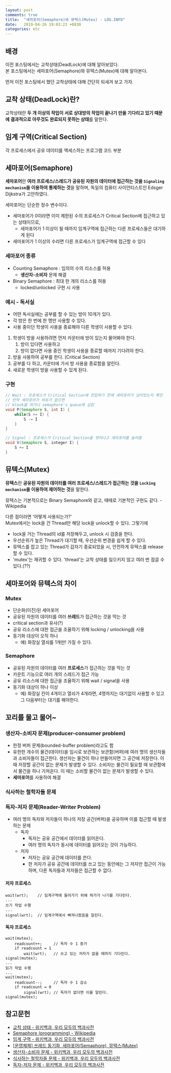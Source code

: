 ```yaml
---
layout: post
comments: true
title:  "세마포어(Semaphore)와 뮤텍스(Mutex) - LOG.INFO"
date:   2019-04-26 19:03:23 +0830
categories: etc
---
```


## 배경

이전 포스팅에서는 교착상태(DeadLock)에 대해 알아보았다.  
본 포스팅에서는 세마포어(Semaphore)와 뮤텍스(Mutex)에 대해 알아본다.

먼저 이전 포스팅에서 했던 교착상태에 대해 간단히 되새겨 보고 가자.

## 교착 상태(DeadLock)란?

교착상태란 **두 개 이상의 작업이 서로 상대방의 작업이 끝나기 만을 기다리고 있기 때문에 결과적으로 아무것도 완료되지 못하는 상태**를 말한다.

## 임계 구역(Critical Section)

각 프로세스에서 공유 데이터를 액세스하는 프로그램 코드 부분

## 세마포어(Semaphore)

**세마포어**란 **여러 프로세스/스레드가 공유된 자원의 데이터에 접근하는 것을 `Signaling mechanism`을 이용하여 통제하는 것**을 말하며, 독일의 컴퓨터 사이언티스트인 Edsger Dijkstra가 고안하였다.

세마포어는 단순한 정수 변수이다.
- 세마포어가 0이라면 이미 제한된 수의 프로세스가 Critical Section에 접근하고 있는 상태이므로, 
    - 세마포어가 1 이상이 될 때까지 임계구역에 접근하는 다른 프로세스들은 대기하게 된다
- 세마포어가 1 이상의 수라면 다른 프로세스가 임계구역에 접근할 수 있다

### 세마포어 종류

- Counting Semaphore : 임의의 수의 리소스를 허용
  - **생산자-소비자** 문제 해결
- Binary Semaphore : 최대 한 개의 리소스를 허용
  - locked/unlocked 구현 시 사용

### 예시 - 독서실

- 어떤 독서실에는 공부를 할 수 있는 방이 10개가 있다.
- 각 방은 한 번에 한 명만 사용할 수 있다.
- 사용 중이던 학생이 사용을 종료해야 다른 학생이 사용할 수 있다.

1. 학생이 방을 사용하려면 먼저 카운터에 방이 있는지 물어봐야 한다.
   1. 방이 있다면 사용하고
   2. 방이 없다면 사용 중인 학생이 사용을 종료할 때까지 기다려야 한다.
2. 방을 사용하여 공부를 한다. (Critical Section)
3. 공부를 다 하고, 카운터에 가서 방 사용을 종료함을 알린다.
4. 새로운 학생이 방을 사용할 수 있게 된다.

### 구현

```java
// Wait : 프로세스가 Critical Section에 진입하기 전에 세마포어가 남아있는지 확인
// 만약 세마포어가 여유가 없으면
// block을 하거나 semaphore's queue에 삽입
void P(Semaphore S, int I) {
    while(S >= I) {
        S -= I
    }
}

// Signal : 프로세스가 Critical Section을 벗어나고 세마포어를 늘려줌
void V(Semaphore S, integer I) {
    S += I
}
```

## 뮤텍스(Mutex)

**뮤텍스**란 **공유된 자원의 데이터를 여러 프로세스/스레드가 접근하는 것을 `Locking mechanism`을 이용하여 제어하는 것**을 말한다.

뮤텍스는 기본적으로는 Binary Semaphore와 같고, 때때로 기본적인 구현도 같다. - Wikipedia

다른 점이라면 '어떻게 사용되는가?'  
Mutex에서는 lock을 건 Thread만 해당 lock을 unlock할 수 있다.
그렇기에
- lock을 거는 Thread의 id를 저장해두고, unlock 시 검증을 한다.
- 우선순위가 높은 Thread가 대기할 때, 우선순위 변경을 쉽게 할 수 있다.
- 뮤텍스를 잡고 있는 Thread가 갑자기 종료되었을 시, 안전하게 뮤텍스를 release할 수 있다.
- 'mutex'는 재귀할 수 있다. 'thread'는 교착 상태를 일으키지 않고 여러 번 잠글 수 있다.(??)

## 세마포어와 뮤텍스의 차이

### Mutex

- 단순화(이진)된 세마포어
- 공유된 자원의 데이터를 여러 **쓰레드**가 접근하는 것을 막는 것
- critical section과 유사(?)
- 공유 리소스에 대한 접근을 조율하기 위해 locking / unlocking을 사용
- 동기화 대상이 오직 하나
  - 예) 화장실 열쇠를 1개만! 가질 수 있다.

### Semaphore

- 공유된 자원의 데이터를 여러 **프로세스**가 접근하는 것을 막는 것
- 카운트 기능으로 여러 개의 스레드가 접근 가능
- 공유 리소스에 대한 접근을 조율하기 위해 wait / signal을 사용
- 동기화 대상이 하나 이상
  - 예) 화장실 칸이 4개이고 열쇠가 4개라면, 4명까지는 대기없이 사용할 수 있고 그 다음부터는 대기를 해야한다.

## 꼬리를 물고 물어~

### **생산자-소비자 문제(producer-consumer problem)**

- 한정 버퍼 문제(bounded-buffer problem)라고도 함
- 유한한 개수의 물건(데이터)을 임시로 보관하는 보관함(버퍼)에 여러 명의 생산자들과 소비자들이 접근한다. 생산자는 물건이 하나 만들어지면 그 공간에 저장한다. 이때 저장할 공간이 없는 문제가 발생할 수 있다. 소비자는 물건이 필요할 때 보관함에서 물건을 하나 가져온다. 이 때는 소비할 물건이 없는 문제가 발생할 수 있다.
- **세마포어**를 사용하여 해결

### **식사하는 철학자들 문제**

### **독자-저자 문제(Reader-Writer Problem)**

- 여러 명의 독자와 저자들이 하나의 저장 공간(버퍼)을 공유하며 이를 접근할 때 발생하는 문제
  - 독자
    - 독자는 공유 공간에서 데이터를 읽어온다.
    - 여러 명의 독자가 동시에 데이터를 읽어오는 것이 가능하다.
  - 저자
    - 저자는 공유 공간에 데이터를 쓴다.
    - 한 저자가 공유 공간에 데이터를 쓰고 있는 동안에는 그 저자만 접근이 가능하며, 다른 독자들과 저자들은 접근할 수 없다.

#### 저자 프로세스

```text
wait(wrt);    // 임계구역에 들어가기 위해 허가가 나기를 기다린다.
...
쓰기 작업 수행
...
signal(wrt);  // 임계구역에서 빠져나왔음을 알린다.
```

#### 독자 프로세스

```text
wait(mutex);
    readcount++;     // 독자 수 1 증가
    if readcount = 1
        wait(wrt);   // 쓰고 있는 저자가 없을 때까지 기다린다.
signal(mutex);
...
읽기 작업 수행
...
wait(mutex);
    readcount--;     // 독자 수 1 감소
    if readcount = 0
        signal(wrt); // 독자가 없다면 이를 알린다.
signal(mutex);
```

## 참고문헌

- [교착 상태 - 위키백과, 우리 모두의 백과사전](https://ko.wikipedia.org/wiki/%EA%B5%90%EC%B0%A9_%EC%83%81%ED%83%9C)
- [Semaphore (programming) - Wikipedia](https://en.wikipedia.org/wiki/Semaphore_(programming))
- [임계 구역 - 위키백과, 우리 모두의 백과사전](https://ko.wikipedia.org/wiki/%EC%9E%84%EA%B3%84_%EA%B5%AC%EC%97%AD)
- [[운영체제] 쓰레드 동기화, 세마포어(Semaphore), 뮤텍스(Mutex)](https://armful-log.tistory.com/16)
- [생산자-소비자 문제 - 위키백과, 우리 모두의 백과사전](https://ko.wikipedia.org/wiki/%EC%83%9D%EC%82%B0%EC%9E%90-%EC%86%8C%EB%B9%84%EC%9E%90_%EB%AC%B8%EC%A0%9C)
- [식사하는 철학자들 문제 - 위키백과, 우리 모두의 백과사전](https://ko.wikipedia.org/wiki/%EC%8B%9D%EC%82%AC%ED%95%98%EB%8A%94_%EC%B2%A0%ED%95%99%EC%9E%90%EB%93%A4_%EB%AC%B8%EC%A0%9C)
- [독자-저자 문제 - 위키백과, 우리 모두의 백과사전](https://ko.wikipedia.org/wiki/%EB%8F%85%EC%9E%90-%EC%A0%80%EC%9E%90_%EB%AC%B8%EC%A0%9C)